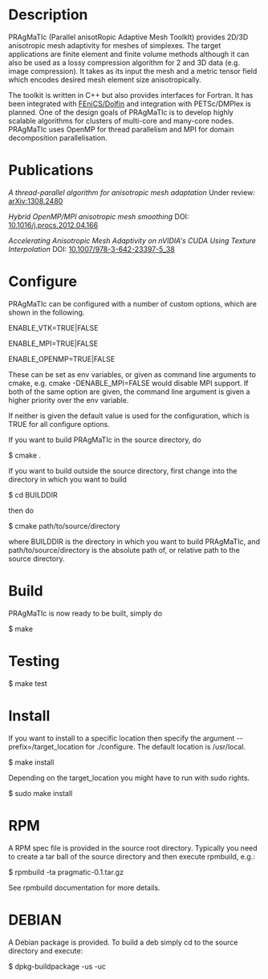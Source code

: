 # Description
PRAgMaTIc (Parallel anisotRopic Adaptive Mesh ToolkIt) provides 2D/3D
anisotropic mesh adaptivity for meshes of simplexes. The target
applications are finite element and finite volume methods although
it can also be used as a lossy compression algorithm for 2 and 3D data
(e.g. image compression). It takes as its input the mesh and a metric
tensor field which encodes desired mesh element size
anisotropically.

The toolkit is written in C++ but also provides interfaces for Fortran. It 
has been integrated with [FEniCS/Dolfin](http://fenicsproject.org) and
integration with PETSc/DMPlex is planned.  One of the design goals of PRAgMaTIc
is to develop highly scalable algorithms for clusters of multi-core and
many-core nodes. PRAgMaTIc uses OpenMP for thread parallelism and MPI for
domain decomposition parallelisation.

# Publications
*A thread-parallel algorithm for anisotropic mesh adaptation*
Under review: [arXiv:1308.2480](http://arxiv.org/abs/1308.2480)

*Hybrid OpenMP/MPI anisotropic mesh smoothing*
DOI: [10.1016/j.procs.2012.04.166](http://dx.doi.org/10.1016/j.procs.2012.04.166)

*Accelerating Anisotropic Mesh Adaptivity on nVIDIA's CUDA Using Texture Interpolation*
DOI: [10.1007/978-3-642-23397-5_38](http://dx.doi.org/10.1007/978-3-642-23397-5_38)

# Configure
PRAgMaTIc can be configured with a number of custom options, which are shown in the following.

ENABLE_VTK=TRUE|FALSE

ENABLE_MPI=TRUE|FALSE

ENABLE_OPENMP=TRUE|FALSE

These can be set as env variables, or given as command line arguments to cmake, e.g. cmake -DENABLE_MPI=FALSE would disable MPI support. If both of the same option are given, the command line argument is given a higher priority over the env variable.

If neither is given the default value is used for the configuration, which is TRUE for all configure options.

If you want to build PRAgMaTIc in the source directory, do

$ cmake .

If you want to build outside the source directory, first change into the directory in which you want to build

$ cd BUILDDIR

then do

$ cmake path/to/source/directory

where BUILDDIR is the directory in which you want to build PRAgMaTIc, and path/to/source/directory is the absolute path of, or relative path to the source directory.

# Build
PRAgMaTIc is now ready to be built, simply do

$ make

# Testing
$ make test

# Install
If you want to install to a specific location then specify the
argument --prefix=/target_location for ./configure. The default
location is /usr/local.

$ make install

Depending on the target_location you might have to run with sudo rights.

$ sudo make install

# RPM
A RPM spec file is provided in the source root directory. Typically
you need to create a tar ball of the source directory and then execute
rpmbuild, e.g.:

$ rpmbuild -ta pragmatic-0.1.tar.gz 

See rpmbuild documentation for more details.

# DEBIAN

A Debian package is provided. To build a deb simply cd to the source
directory and execute:

$ dpkg-buildpackage -us -uc
